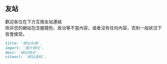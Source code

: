 ---
---
## 友站

歡迎各位在下方互換友站連結  
除非您的網站包含腥羶色、政治等不當內容，或者沒有任何內容，否則一般狀況下皆會接受。
```md title="格式"
title: '網站名稱',
imgurl: '圖片網址',
desc: '網站描述',
siteurl: '網站連結',
```